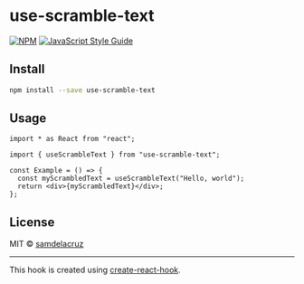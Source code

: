 # use-scramble-text

>

[![NPM](https://img.shields.io/npm/v/use-scramble-text.svg)](https://www.npmjs.com/package/use-scramble-text) [![JavaScript Style Guide](https://img.shields.io/badge/code_style-standard-brightgreen.svg)](https://standardjs.com)

## Install

```bash
npm install --save use-scramble-text
```

## Usage

```tsx
import * as React from "react";

import { useScrambleText } from "use-scramble-text";

const Example = () => {
  const myScrambledText = useScrambleText("Hello, world");
  return <div>{myScrambledText}</div>;
};
```

## License

MIT © [samdelacruz](https://github.com/samdelacruz)

---

This hook is created using [create-react-hook](https://github.com/hermanya/create-react-hook).
